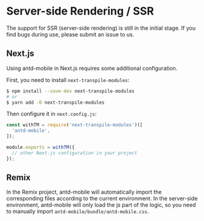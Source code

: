 # Server-side Rendering / SSR <Experimental></Experimental>

The support for SSR (server-side rendering) is still in the initial stage. If you find bugs during use, please submit an issue to us.

## Next.js

Using antd-mobile in Next.js requires some additional configuration.

First, you need to install `next-transpile-modules`:

```bash
$ npm install --save-dev next-transpile-modules
# or
$ yarn add -D next-transpile-modules
```

Then configure it in `next.config.js`:

```js
const withTM = require('next-transpile-modules')([
  'antd-mobile',
]);

module.exports = withTM({
  // other Next.js configuration in your project
});
```

## Remix

In the Remix project, antd-mobile will automatically import the corresponding files according to the current environment. In the server-side environment, antd-mobile will only load the js part of the logic, so you need to manually import `antd-mobile/bundle/antd-mobile.css`.
